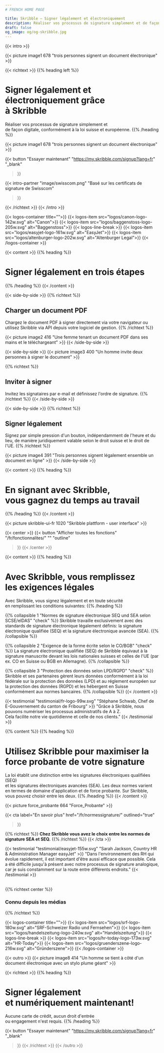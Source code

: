 ```yaml
---
# FRENCH HOME PAGE

title: Skribble – Signer légalement et électroniquement
description: Réaliser vos processus de signature simplement et de façon digitale, conformément à la loi suisse et européenne.
draft: false
og_image: og/og-skribble.jpg
---
```



[//]: # (--------------------------------------------------------------------------------------------------------------)

{{< intro >}}
<div class="hide-for-mobile">
  {{< picture image1 678 "trois personnes signent un document électronique" >}}
</div>

{{< richtext >}}
{{% heading left %}}
# Signer légalement et électroniquement grâce <br class="hide-for-mobile">à Skribble
Réaliser vos processus de signature simplement et <br class="hide-for-mobile">de façon digitale, conformément à la loi suisse et européenne.
{{% /heading %}}

<div class="hide-for-desktop">
  {{< picture image1 678 "trois personnes signent un document électronique" >}}
</div>

{{< button
  "Essayer maintenant"
  "https://my.skribble.com/signup?lang=fr"
  "_blank"
>}}

{{< intro-partner
  "image/swisscom.png"
  "Basé sur les certificats de signature de Swisscom"
>}}

{{< /richtext >}}
{{< /intro >}}

[//]: # (--------------------------------------------------------------------------------------------------------------)

{{< logos-container title="">}}
  {{< logos-item src="logos/canon-logo-142w.svg" alt="Canon">}}
  {{< logos-item src="logos/baggenstoss-logo-205w.svg" alt="Baggenstoss">}}
  {{< logos-line-break >}}
  {{< logos-item src="logos/easyjet-logo-161w.svg" alt="EasyJet">}}
  {{< logos-item src="logos/altenburger-logo-202w.svg" alt="Altenburger Legal">}}
{{< /logos-container >}}

[//]: # (--------------------------------------------------------------------------------------------------------------)

{{< content >}}
{{% heading %}}
# Signer légalement en trois étapes
{{% /heading %}}
{{< /content >}}

{{< side-by-side >}}
{{% richtext %}}
## Charger un document PDF
Chargez le document PDF à signer directement via votre navigateur ou utilisez Skribble via API depuis votre logiciel de gestion.
{{% /richtext %}}

{{< picture image2 416 "Une femme tenant un document PDF dans ses mains et le téléchargeant" >}}
{{< /side-by-side >}}

[//]: # (--------------------------------------------------------------------------------------------------------------)

{{< side-by-side >}}
{{< picture image3 400 "Un homme invite deux personnes à signer le document" >}}

{{% richtext %}}
## Inviter à signer
Invitez les signataires par e-mail et définissez l'ordre de signature.
{{% /richtext %}}
{{< /side-by-side >}}

[//]: # (--------------------------------------------------------------------------------------------------------------)

{{< side-by-side >}}
{{% richtext %}}
## Signer légalement
Signez par simple pression d'un bouton, indépendamment de l'heure et du lieu, de manière juridiquement valable selon le droit suisse et le droit de l'UE.
{{% /richtext %}}

{{< picture image4 391 "Trois personnes signent légalement ensemble un document en ligne" >}}
{{< /side-by-side >}}

[//]: # (--------------------------------------------------------------------------------------------------------------)

{{< content >}}
{{% heading %}}
# En signant avec Skribble, <br class="hide-for-mobile">vous gagnez du temps au travail
{{% /heading %}}
{{< /content >}}

{{< picture skribble-ui-fr 1020 "Skribble plattform - user interface" >}}

{{< center >}}
{{< button
  "Afficher toutes les fonctions"
  "/fr/fonctionnalites/"
  ""
  "outline"
>}}
{{< /center >}}

[//]: # (--------------------------------------------------------------------------------------------------------------)

{{< content >}}
{{% heading %}}
# Avec Skribble, vous remplissez <br class="hide-for-mobile">les exigences légales
Avec Skribble, vous signez légalement et en toute sécurité <br class="hide-for-mobile">en remplissant les conditions suivantes:
{{% /heading %}}

{{% collapsible 1 "Normes de signature électronique SEQ und SEA selon SCSE/eIDAS" "check" %}}
Skribble travaille exclusivement avec des standards de signature électronique légalement définis: la signature électronique qualifiée (SEQ) et la signature électronique avancée (SEA).
{{% /collapsible %}}

{{% collapsible 2 "Exigence de la forme écrite selon le CO/BGB" "check" %}}
La signature électronique qualifiée (SEQ) de Skribble équivaut à la signature manuscrite devant les lois nationales suisses et celles de l'UE (par ex. CO en Suisse ou BGB en Allemagne).
{{% /collapsible %}}

{{% collapsible 3 "Protection des données selon LPD/RGPD" "check" %}}
Skribble et ses partenaires gèrent leurs données conformément à la loi fédérale sur la protection des données (LPD) et au réglement européen sur la protection des données (RGPD) et les hébergent en Suisse conformément aux normes bancaires.
{{% /collapsible %}}
{{< /content >}}

[//]: # (--------------------------------------------------------------------------------------------------------------)

{{< testimonial "testimonial/fr-logo-99w.svg" "Stéphane Schwab, Chef de E-Gouvernement du canton de Fribourg" >}}
"Grâce à Skribble, nous pouvons numériser les processus administratifs de A à Z. <br class="hide-for-mobile">Cela facilite notre vie quotidienne et celle de nos clients." {{< /testimonial >}}

[//]: # (--------------------------------------------------------------------------------------------------------------)


{{% content %}}
{{% heading %}}
# Utilisez Skribble pour maximiser la force probante de votre signature
La loi établit une distinction entre les signatures électroniques qualifiées (SEQ) <br class="hide-for-mobile">et les signatures électroniques avancées (SEA). Les deux normes varient <br class="hide-for-mobile">en termes de domaine d'application et de force probante.
Sur Skribble, vous pouvez choisir entre les deux.
{{% /heading %}}
{{< /content >}}

{{< picture force_probante 664 "Force_Probante" >}}

{{< cta
  label="En savoir plus"
  href="/fr/normessignature/"
  outlined="true"
>}}

{{% richtext %}}
**Chez Skribble vous avez le choix entre les normes de signature SEA et SEQ.**
{{% /richtext %}}
{{< /cta >}}

[//]: # (--------------------------------------------------------------------------------------------------------------)

{{< testimonial "testimonial/easyjet-155w.svg" "Sarah Jackson, Country HR & Administration Manager easyJet" >}}
"Dans l'environnement des RH qui évolue rapidement, il est important d'être aussi efficace que possible. Cela a été difficile jusqu'à présent avec notre processus de signature analogique, car je suis constamment sur la route entre différents endroits."
{{< /testimonial >}}

[//]: # (--------------------------------------------------------------------------------------------------------------)

<br>
{{% richtext center %}}

### Connu depuis les médias
{{% /richtext %}}

{{< logos-container title="">}}
  {{< logos-item src="logos/srf-logo-180w.svg" alt="SRF-Schweizer Radio und Fernsehen">}}
  {{< logos-item src="logos/handelszeitung-logo-240w.svg" alt="Handelszeitung">}}
  {{< logos-line-break >}}
  {{< logos-item src="logos/hr-today-logo-173w.svg" alt="HR-Today">}}
  {{< logos-item src="logos/gruenderszene-logo-216w.svg" alt="Gründerszene">}}
{{< /logos-container >}}

[//]: # (--------------------------------------------------------------------------------------------------------------)

{{< outro >}}
{{< picture image8 414 "Un homme se tient à côté d'un document électronique avec un stylo plume géant" >}}

{{< richtext >}}
{{% heading %}}
# Signer légalement <br class="hide-for-mobile">et numériquement maintenant!
Aucune carte de crédit, aucun droit d'entrée <br class="hide-for-mobile">ou engagement n'est requis.
{{% /heading %}}

{{< button
  "Essayer maintenant"
  "https://my.skribble.com/signup?lang=fr"
  "_blank"
>}}
{{< /richtext >}}
{{< /outro >}}
